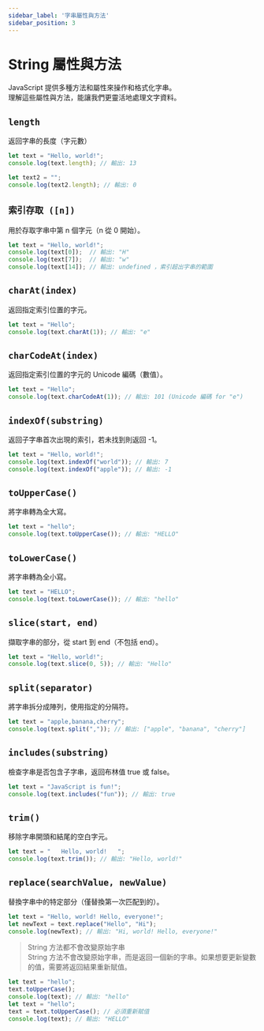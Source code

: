 ```yaml
---
sidebar_label: '字串屬性與方法'
sidebar_position: 3
---
```


# String 屬性與方法
JavaScript 提供多種方法和屬性來操作和格式化字串。  
理解這些屬性與方法，能讓我們更靈活地處理文字資料。

## `length`  
返回字串的長度（字元數）
```js
let text = "Hello, world!";
console.log(text.length); // 輸出: 13

let text2 = "";
console.log(text2.length); // 輸出: 0
```

## `索引存取 ([n])`
用於存取字串中第 n 個字元（n 從 0 開始）。
```js
let text = "Hello, world!";
console.log(text[0]);  // 輸出: "H"
console.log(text[7]);  // 輸出: "w"
console.log(text[14]); // 輸出: undefined ，索引超出字串的範圍
```

## `charAt(index)`
返回指定索引位置的字元。
```js
let text = "Hello";
console.log(text.charAt(1)); // 輸出: "e"
```

## `charCodeAt(index)`
返回指定索引位置的字元的 Unicode 編碼（數值）。
```js
let text = "Hello";
console.log(text.charCodeAt(1)); // 輸出: 101 (Unicode 編碼 for "e")
```

## `indexOf(substring)`
返回子字串首次出現的索引，若未找到則返回 -1。
```js
let text = "Hello, world!";
console.log(text.indexOf("world")); // 輸出: 7
console.log(text.indexOf("apple")); // 輸出: -1
```

## `toUpperCase()`
將字串轉為全大寫。
```js
let text = "hello";
console.log(text.toUpperCase()); // 輸出: "HELLO"
```

## `toLowerCase()`
將字串轉為全小寫。
```js
let text = "HELLO";
console.log(text.toLowerCase()); // 輸出: "hello"
```

## `slice(start, end)`
擷取字串的部分，從 start 到 end（不包括 end）。
```js
let text = "Hello, world!";
console.log(text.slice(0, 5)); // 輸出: "Hello"
```

## `split(separator)`
將字串拆分成陣列，使用指定的分隔符。
```js
let text = "apple,banana,cherry";
console.log(text.split(",")); // 輸出: ["apple", "banana", "cherry"]
```

## `includes(substring)`
檢查字串是否包含子字串，返回布林值 true 或 false。
```js
let text = "JavaScript is fun!";
console.log(text.includes("fun")); // 輸出: true
```

## `trim()`
移除字串開頭和結尾的空白字元。
```js
let text = "   Hello, world!   ";
console.log(text.trim()); // 輸出: "Hello, world!"
```

## `replace(searchValue, newValue)`
替換字串中的特定部分（僅替換第一次匹配到的）。
```js
let text = "Hello, world! Hello, everyone!";
let newText = text.replace("Hello", "Hi");
console.log(newText); // 輸出: "Hi, world! Hello, everyone!"
```
> String 方法都不會改變原始字串  
String 方法不會改變原始字串，而是返回一個新的字串。如果想要更新變數的值，需要將返回結果重新賦值。
```js
let text = "hello";
text.toUpperCase();
console.log(text); // 輸出: "hello"
let text = "hello"; 
text = text.toUpperCase(); // 必須重新賦值 
console.log(text); // 輸出: "HELLO"
```
